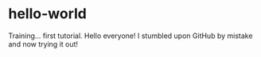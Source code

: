 # hello-world
Training... first tutorial.
Hello everyone! 
I stumbled upon GitHub by mistake and now trying it out!
